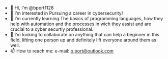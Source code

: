 - 👋 Hi, I’m @bport1128
- 👀 I’m interested in Pursuing a career in cybersecurity!
- 🌱 I’m currently learning The basics of programming languages, how they help with automation and the processes in wich they assist and are crucial to a cyber securtiy professional.
- 💞️ I’m looking to collaborate on anything that can help a beginner in this field, lifting one person up and definitely lift everyone around them as well. 
- 📫 How to reach me: e-mail: b.port@outlook.com

<!---
bport1128/bport1128 is a ✨ special ✨ repository because its `README.md` (this file) appears on your GitHub profile.
You can click the Preview link to take a look at your changes.
--->

